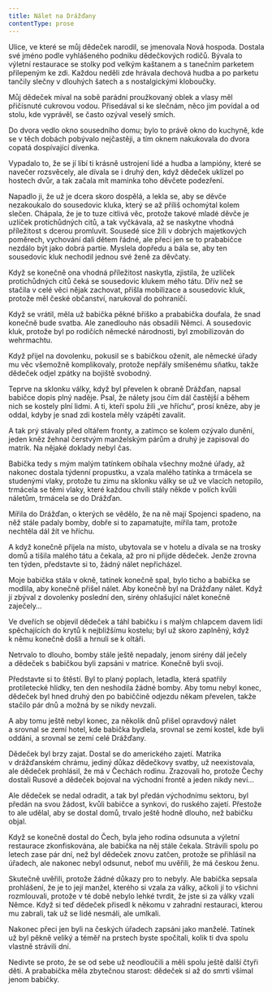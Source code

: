 ```yaml
---
title: Nálet na Drážďany
contentType: prose
---
```


<section>

Ulice, ve které se můj dědeček narodil, se jmenovala Nová hospoda. Dostala své jméno podle vyhlášeného podniku dědečkových rodičů. Bývala to výletní restaurace se stolky pod velkým kaštanem a s tanečním parketem přilepeným ke zdi. Každou neděli zde hrávala dechová hudba a po parketu tančily slečny v dlouhých šatech a s nostalgickými kloboučky.

Můj dědeček míval na sobě parádní proužkovaný oblek a vlasy měl přičísnuté cukrovou vodou. Přisedával si ke slečnám, něco jim povídal a od stolu, kde vyprávěl, se často ozýval veselý smích.

Do dvora vedlo okno sousedního domu; bylo to právě okno do kuchyně, kde se v těch dobách pobývalo nejčastěji, a tím oknem nakukovala do dvora copatá dospívající dívenka.

Vypadalo to, že se jí líbí ti krásně ustrojení lidé a hudba a lampióny, které se navečer rozsvěcely, ale dívala se i druhý den, když dědeček uklízel po hostech dvůr, a tak začala mít maminka toho děvčete podezření.

Napadlo ji, že už je dcera skoro dospělá, a lekla se, aby se děvče nezakoukalo do sousedovic kluka, který se až příliš ochomýtal kolem slečen. Chápala, že je to tuze citlivá věc, protože takové mladé děvče je uzlíček protichůdných citů, a tak vyčkávala, až se naskytne vhodná příležitost s dcerou promluvit. Sousedé sice žili v dobrých majetkových poměrech, vychování dali dětem řádné, ale přeci jen se to prababičce nezdálo být jako dobrá partie. Myslela dopředu a bála se, aby ten sousedovic kluk nechodil jednou své ženě za děvčaty.

Když se konečně ona vhodná příležitost naskytla, zjistila, že uzlíček protichůdných citů čeká se sousedovic klukem mého tátu. Dřív než se stačila v celé věci nějak zachovat, přišla mobilizace a sousedovic kluk, protože měl české občanství, narukoval do pohraničí.

Když se vrátil, měla už babička pěkné bříško a prababička doufala, že snad konečně bude svatba. Ale zanedlouho nás obsadili Němci. A sousedovic kluk, protože byl po rodičích německé národnosti, byl zmobilizován do wehrmachtu.

Když přijel na dovolenku, pokusil se s babičkou oženit, ale německé úřady mu věc všemožně komplikovaly, protože nepřály smíšenému sňatku, takže dědeček odjel zpátky na bojiště svobodný.

Teprve na sklonku války, když byl převelen k obraně Drážďan, napsal babičce dopis plný naděje. Psal, že nálety jsou čím dál častější a během nich se kostely plní lidmi. A ti, kteří spolu žili „ve hříchu“, prosí kněze, aby je oddal, kdyby je snad zdi kostela měly vzápětí zavalit.

A tak prý stávaly před oltářem fronty, a zatímco se kolem ozývalo dunění, jeden kněz žehnal čerstvým manželským párům a druhý je zapisoval do matrik. Na nějaké doklady nebyl čas.

Babička tedy s mým malým tatínkem obíhala všechny možné úřady, až nakonec dostala týdenní propustku, a vzala malého tatínka a trmácela se studenými vlaky, protože tu zimu na sklonku války se už ve vlacích netopilo, trmácela se těmi vlaky, které každou chvíli stály někde v polích kvůli náletům, trmácela se do Drážďan.

Mířila do Drážďan, o kterých se vědělo, že na ně mají Spojenci spadeno, na něž stále padaly bomby, dobře si to zapamatujte, mířila tam, protože nechtěla dál žít ve hříchu.

A když konečně přijela na místo, ubytovala se v hotelu a dívala se na trosky domů a tišila malého tátu a čekala, až pro ni přijde dědeček. Jenže zrovna ten týden, představte si to, žádný nálet nepřicházel.

Moje babička stála v okně, tatínek konečně spal, bylo ticho a babička se modlila, aby konečně přišel nálet. Aby konečně byl na Drážďany nálet. Když jí zbýval z dovolenky poslední den, sirény ohlašující nálet konečně zaječely…

Ve dveřích se objevil dědeček a táhl babičku i s malým chlapcem davem lidí spěchajících do krytů k nejbližšímu kostelu; byl už skoro zaplněný, když k němu konečně došli a hrnuli se k oltáři.

Netrvalo to dlouho, bomby stále ještě nepadaly, jenom sirény dál ječely a dědeček s babičkou byli zapsáni v matrice. Konečně byli svoji.

Představte si to štěstí. Byl to planý poplach, letadla, která spatřily protiletecké hlídky, ten den neshodila žádné bomby. Aby tomu nebyl konec, dědeček byl hned druhý den po babiččině odjezdu někam převelen, takže stačilo pár dnů a možná by se nikdy nevzali.

A aby tomu ještě nebyl konec, za několik dnů přišel opravdový nálet a srovnal se zemí hotel, kde babička bydlela, srovnal se zemí kostel, kde byli oddáni, a srovnal se zemí celé Drážďany.

Dědeček byl brzy zajat. Dostal se do amerického zajetí. Matrika v drážďanském chrámu, jediný důkaz dědečkovy svatby, už neexistovala, ale dědeček prohlásil, že má v Čechách rodinu. Zrazovali ho, protože Čechy dostali Rusové a dědeček bojoval na východní frontě a jeden nikdy neví…

Ale dědeček se nedal odradit, a tak byl předán východnímu sektoru, byl předán na svou žádost, kvůli babičce a synkovi, do ruského zajetí. Přestože to ale udělal, aby se dostal domů, trvalo ještě hodně dlouho, než babičku objal.

Když se konečně dostal do Čech, byla jeho rodina odsunuta a výletní restaurace zkonfiskována, ale babička na něj stále čekala. Strávili spolu po letech zase pár dní, než byl dědeček znovu zatčen, protože se přihlásil na úřadech, ale nakonec nebyl odsunut, neboť mu uvěřili, že má českou ženu.

Skutečně uvěřili, protože žádné důkazy pro to nebyly. Ale babička sepsala prohlášení, že je to její manžel, kterého si vzala za války, ačkoli jí to všichni rozmlouvali, protože v té době nebylo lehké tvrdit, že jste si za války vzali Němce. Když si teď dědeček přisedl k někomu v zahradní restauraci, kterou mu zabrali, tak už se lidé nesmáli, ale umlkali.

Nakonec přeci jen byli na českých úřadech zapsáni jako manželé. Tatínek už byl pěkně veliký a téměř na prstech byste spočítali, kolik ti dva spolu vlastně strávili dní.

Nedivte se proto, že se od sebe už neodloučili a měli spolu ještě další čtyři děti. A prababička měla zbytečnou starost: dědeček si až do smrti všímal jenom babičky.

</section>
